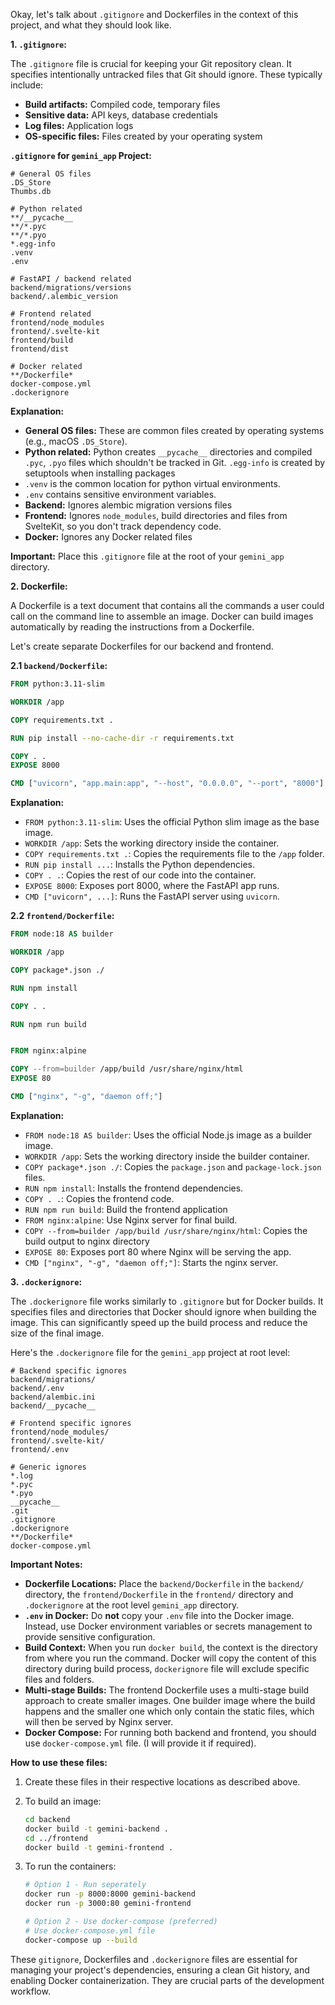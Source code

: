 Okay, let's talk about `.gitignore` and Dockerfiles in the context of this project, and what they should look like.

**1. `.gitignore`:**

The `.gitignore` file is crucial for keeping your Git repository clean. It specifies intentionally untracked files that Git should ignore. These typically include:

- **Build artifacts:** Compiled code, temporary files
- **Sensitive data:** API keys, database credentials
- **Log files:** Application logs
- **OS-specific files:** Files created by your operating system

**`.gitignore` for `gemini_app` Project:**

```
# General OS files
.DS_Store
Thumbs.db

# Python related
**/__pycache__
**/*.pyc
**/*.pyo
*.egg-info
.venv
.env

# FastAPI / backend related
backend/migrations/versions
backend/.alembic_version

# Frontend related
frontend/node_modules
frontend/.svelte-kit
frontend/build
frontend/dist

# Docker related
**/Dockerfile*
docker-compose.yml
.dockerignore
```

**Explanation:**

- **General OS files:** These are common files created by operating systems (e.g., macOS `.DS_Store`).
- **Python related:** Python creates `__pycache__` directories and compiled `.pyc`, `.pyo` files which shouldn't be tracked in Git. `.egg-info` is created by setuptools when installing packages
- `.venv` is the common location for python virtual environments.
- `.env` contains sensitive environment variables.
- **Backend:** Ignores alembic migration versions files
- **Frontend:** Ignores `node_modules`, build directories and files from SvelteKit, so you don't track dependency code.
- **Docker:** Ignores any Docker related files

**Important:** Place this `.gitignore` file at the root of your `gemini_app` directory.

**2. Dockerfile:**

A Dockerfile is a text document that contains all the commands a user could call on the command line to assemble an image. Docker can build images automatically by reading the instructions from a Dockerfile.

Let's create separate Dockerfiles for our backend and frontend.

**2.1 `backend/Dockerfile`:**

```dockerfile
FROM python:3.11-slim

WORKDIR /app

COPY requirements.txt .

RUN pip install --no-cache-dir -r requirements.txt

COPY . .
EXPOSE 8000

CMD ["uvicorn", "app.main:app", "--host", "0.0.0.0", "--port", "8000"]
```

**Explanation:**

- `FROM python:3.11-slim`: Uses the official Python slim image as the base image.
- `WORKDIR /app`: Sets the working directory inside the container.
- `COPY requirements.txt .`: Copies the requirements file to the `/app` folder.
- `RUN pip install ...`: Installs the Python dependencies.
- `COPY . .`: Copies the rest of our code into the container.
- `EXPOSE 8000`: Exposes port 8000, where the FastAPI app runs.
- `CMD ["uvicorn", ...]`: Runs the FastAPI server using `uvicorn`.

**2.2 `frontend/Dockerfile`:**

```dockerfile
FROM node:18 AS builder

WORKDIR /app

COPY package*.json ./

RUN npm install

COPY . .

RUN npm run build


FROM nginx:alpine

COPY --from=builder /app/build /usr/share/nginx/html
EXPOSE 80

CMD ["nginx", "-g", "daemon off;"]
```

**Explanation:**

- `FROM node:18 AS builder`: Uses the official Node.js image as a builder image.
- `WORKDIR /app`: Sets the working directory inside the builder container.
- `COPY package*.json ./`: Copies the `package.json` and `package-lock.json` files.
- `RUN npm install`: Installs the frontend dependencies.
- `COPY . .`: Copies the frontend code.
- `RUN npm run build`: Build the frontend application
- `FROM nginx:alpine`: Use Nginx server for final build.
- `COPY --from=builder /app/build /usr/share/nginx/html`: Copies the build output to nginx directory
- `EXPOSE 80`: Exposes port 80 where Nginx will be serving the app.
- `CMD ["nginx", "-g", "daemon off;"]`: Starts the nginx server.

**3. `.dockerignore`:**

The `.dockerignore` file works similarly to `.gitignore` but for Docker builds. It specifies files and directories that Docker should ignore when building the image. This can significantly speed up the build process and reduce the size of the final image.

Here's the `.dockerignore` file for the `gemini_app` project at root level:

```
# Backend specific ignores
backend/migrations/
backend/.env
backend/alembic.ini
backend/__pycache__

# Frontend specific ignores
frontend/node_modules/
frontend/.svelte-kit/
frontend/.env

# Generic ignores
*.log
*.pyc
*.pyo
__pycache__
.git
.gitignore
.dockerignore
**/Dockerfile*
docker-compose.yml
```

**Important Notes:**

- **Dockerfile Locations:** Place the `backend/Dockerfile` in the `backend/` directory, the `frontend/Dockerfile` in the `frontend/` directory and `.dockerignore` at the root level `gemini_app` directory.
- **`.env` in Docker:** Do **not** copy your `.env` file into the Docker image. Instead, use Docker environment variables or secrets management to provide sensitive configuration.
- **Build Context:** When you run `docker build`, the context is the directory from where you run the command. Docker will copy the content of this directory during build process, `dockerignore` file will exclude specific files and folders.
- **Multi-stage Builds:** The frontend Dockerfile uses a multi-stage build approach to create smaller images. One builder image where the build happens and the smaller one which only contain the static files, which will then be served by Nginx server.
- **Docker Compose:** For running both backend and frontend, you should use `docker-compose.yml` file. (I will provide it if required).

**How to use these files:**

1.  Create these files in their respective locations as described above.
2.  To build an image:
    ```bash
    cd backend
    docker build -t gemini-backend .
    cd ../frontend
    docker build -t gemini-frontend .
    ```
3.  To run the containers:

    ```bash
    # Option 1 - Run seperately
    docker run -p 8000:8000 gemini-backend
    docker run -p 3000:80 gemini-frontend

    # Option 2 - Use docker-compose (preferred)
    # Use docker-compose.yml file
    docker-compose up --build
    ```

These `gitignore`, Dockerfiles and `.dockerignore` files are essential for managing your project's dependencies, ensuring a clean Git history, and enabling Docker containerization. They are crucial parts of the development workflow.
